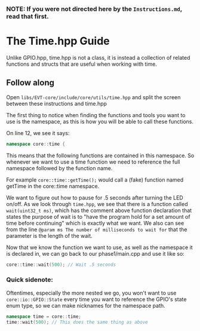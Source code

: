### NOTE: If you were not directed here by the `Instructions.md`, read that first.

# The Time.hpp Guide

Unlike GPIO.hpp, time.hpp is not a class, it is instead a collection
of related functions and structs that are useful when working with time.

## Follow along
Open `libs/EVT-core/include/core/utils/time.hpp` and split the screen between these instructions and time.hpp

The first thing to notice when finding the functions and tools you want to use is the namespace, as this is how
you will be able to call these functions.

On line 12, we see it says:
```cpp
namespace core::time {
```
This means that the following functions are contained in this namespace. So whenever we want to use a time function
we need to reference the full namespace followed by the function name.

For example `core::time::getTime();` would call a (fake) function named getTime in the core::time namespace.

We want to figure out how to pause for .5 seconds after turning the LED on/off. 
As we look through `time.hpp`, we see that there is a function called `wait(uint32_t ms)`, which has the 
comment above function declaration that states the purpose of wait is to "have the program hold for a set amount 
of time before continuing" which is exactly what we want. We also can see from the line
`@param ms The number of milliseconds to wait for` that the parameter is the length of the wait.



Now that we know the function we want to use, as well as the namespace it is declared in, we can go back 
to our phase1/main.cpp and use it like so:
```cpp
core::time::wait(500); // Wait .5 seconds
```



### Quick sidenote:
Oftentimes, especially the more nested we go, you won't want to use `core::io::GPIO::State` every time you want 
to reference the GPIO's state enum type, so we can make nicknames for the namespace path.

```cpp
namespace time = core::time;
time::wait(500); // This does the same thing as above
```
